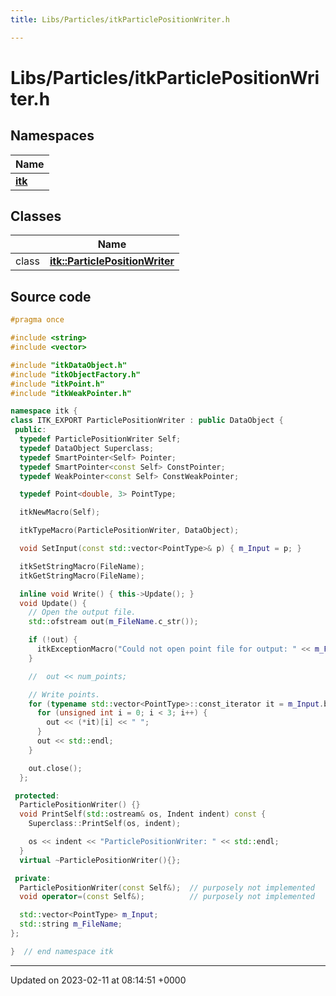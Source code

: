 ```yaml
---
title: Libs/Particles/itkParticlePositionWriter.h

---
```


# Libs/Particles/itkParticlePositionWriter.h



## Namespaces

| Name           |
| -------------- |
| **[itk](../Namespaces/namespaceitk.md)**  |

## Classes

|                | Name           |
| -------------- | -------------- |
| class | **[itk::ParticlePositionWriter](../Classes/classitk_1_1ParticlePositionWriter.md)**  |




## Source code

```cpp
#pragma once

#include <string>
#include <vector>

#include "itkDataObject.h"
#include "itkObjectFactory.h"
#include "itkPoint.h"
#include "itkWeakPointer.h"

namespace itk {
class ITK_EXPORT ParticlePositionWriter : public DataObject {
 public:
  typedef ParticlePositionWriter Self;
  typedef DataObject Superclass;
  typedef SmartPointer<Self> Pointer;
  typedef SmartPointer<const Self> ConstPointer;
  typedef WeakPointer<const Self> ConstWeakPointer;

  typedef Point<double, 3> PointType;

  itkNewMacro(Self);

  itkTypeMacro(ParticlePositionWriter, DataObject);

  void SetInput(const std::vector<PointType>& p) { m_Input = p; }

  itkSetStringMacro(FileName);
  itkGetStringMacro(FileName);

  inline void Write() { this->Update(); }
  void Update() {
    // Open the output file.
    std::ofstream out(m_FileName.c_str());

    if (!out) {
      itkExceptionMacro("Could not open point file for output: " << m_FileName.c_str());
    }

    //  out << num_points;

    // Write points.
    for (typename std::vector<PointType>::const_iterator it = m_Input.begin(); it != m_Input.end(); it++) {
      for (unsigned int i = 0; i < 3; i++) {
        out << (*it)[i] << " ";
      }
      out << std::endl;
    }

    out.close();
  };

 protected:
  ParticlePositionWriter() {}
  void PrintSelf(std::ostream& os, Indent indent) const {
    Superclass::PrintSelf(os, indent);

    os << indent << "ParticlePositionWriter: " << std::endl;
  }
  virtual ~ParticlePositionWriter(){};

 private:
  ParticlePositionWriter(const Self&);  // purposely not implemented
  void operator=(const Self&);          // purposely not implemented

  std::vector<PointType> m_Input;
  std::string m_FileName;
};

}  // end namespace itk
```


-------------------------------

Updated on 2023-02-11 at 08:14:51 +0000
